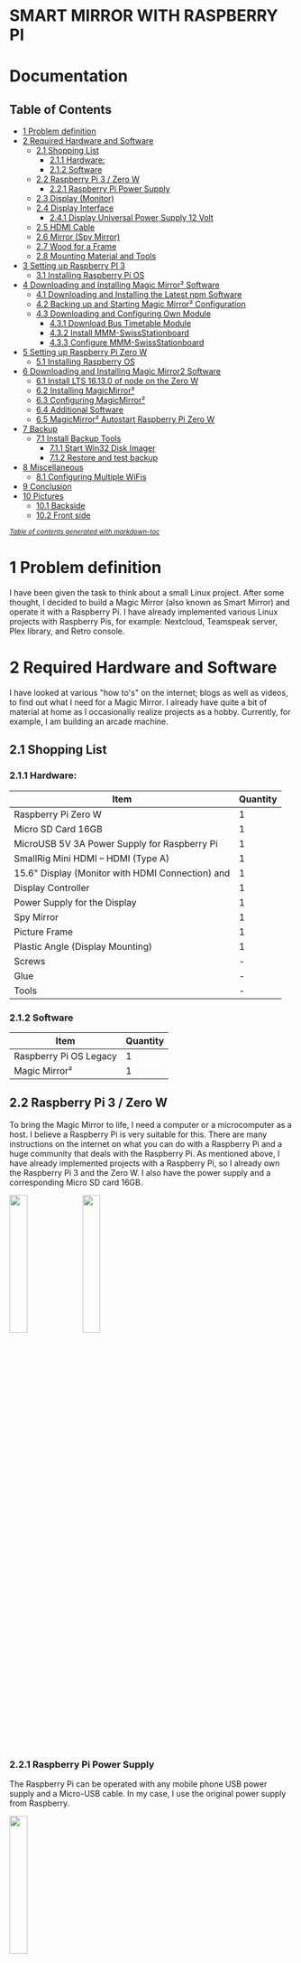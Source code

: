 # SMART MIRROR WITH RASPBERRY PI

# Documentation
## Table of Contents
- [1 Problem definition](#1-problem-definition)
- [2 Required Hardware and Software](#2-required-hardware-and-software)
  * [2.1 Shopping List](#21-shopping-list)
    + [2.1.1 Hardware:](#211-hardware-)
    + [2.1.2 Software](#212-software)
  * [2.2 Raspberry Pi 3 / Zero W](#22-raspberry-pi-3---zero-w)
    + [2.2.1 Raspberry Pi Power Supply](#221-raspberry-pi-power-supply)
  * [2.3 Display (Monitor)](#23-display--monitor-)
  * [2.4 Display Interface](#24-display-interface)
    + [2.4.1 Display Universal Power Supply 12 Volt](#241-display-universal-power-supply-12-volt)
  * [2.5 HDMI Cable](#25-hdmi-cable)
  * [2.6 Mirror (Spy Mirror)](#26-mirror--spy-mirror-)
  * [2.7 Wood for a Frame](#27-wood-for-a-frame)
  * [2.8 Mounting Material and Tools](#28-mounting-material-and-tools)
- [3 Setting up Raspberry PI 3](#3-setting-up-raspberry-pi-3)
  * [3.1 Installing Raspberry Pi OS](#31-installing-raspberry-pi-os)
- [4 Downloading and Installing Magic Mirror² Software](#4-downloading-and-installing-magic-mirror--software)
  * [4.1 Downloading and Installing the Latest npm Software](#41-downloading-and-installing-the-latest-npm-software)
  * [4.2 Backing up and Starting Magic Mirror² Configuration](#42-backing-up-and-starting-magic-mirror--configuration)
  * [4.3 Downloading and Configuring Own Module](#43-downloading-and-configuring-own-module)
    + [4.3.1 Download Bus Timetable Module](#431-download-bus-timetable-module)
    + [4.3.2 Install MMM-SwissStationboard](#432-install-mmm-swissstationboard)
    + [4.3.3 Configure MMM-SwissStationboard](#433-configure-mmm-swissstationboard)
- [5 Setting up Raspberry Pi Zero W](#5-setting-up-raspberry-pi-zero-w)
  * [5.1 Installing Raspberry OS](#51-installing-raspberry-os)
- [6 Downloading and Installing Magic Mirror2 Software](#6-downloading-and-installing-magic-mirror2-software)
  * [6.1 Install LTS 16.13.0 of node on the Zero W](#61-install-lts-16130-of-node-on-the-zero-w)
  * [6.2 Installing MagicMirror²](#62-installing-magicmirror-)
  * [6.3 Configuring MagicMirror²](#63-configuring-magicmirror-)
  * [6.4 Additional Software](#64-additional-software)
  * [6.5 MagicMirror² Autostart Raspberry Pi Zero W](#65-magicmirror--autostart-raspberry-pi-zero-w)
- [7 Backup](#7-backup)
  * [7.1 Install Backup Tools](#71-install-backup-tools)
    + [7.1.1 Start Win32 Disk Imager](#711-start-win32-disk-imager)
    + [7.1.2 Restore and test backup](#712-restore-and-test-backup)
- [8 Miscellaneous](#8-miscellaneous)
  * [8.1 Configuring Multiple WiFis](#81-configuring-multiple-wifis)
- [9 Conclusion](#9-conclusion)
- [10 Pictures](#10-pictures)
  * [10.1 Backside](#101-backside)
  * [10.2 Front side](#102-front-side)

<small><i><a href='http://ecotrust-canada.github.io/markdown-toc/'>Table of contents generated with markdown-toc</a></i></small>

# 1 Problem definition
I have been given the task to think about a small Linux project. After some thought, I decided to build a Magic Mirror (also known as Smart Mirror) and operate it with a Raspberry Pi. I have already implemented various Linux projects with Raspberry Pis, for example: Nextcloud, Teamspeak server, Plex library, and Retro console.

# 2 Required Hardware and Software
I have looked at various "how to's" on the internet; blogs as well as videos, to find out what I need for a Magic Mirror. I already have quite a bit of material at home as I occasionally realize projects as a hobby. Currently, for example, I am building an arcade machine.

## 2.1 Shopping List

### 2.1.1 Hardware:

| Item                                             | Quantity  |
| ------------------------------------------------ | --------- |
| Raspberry Pi Zero W                              |     1     |
| Micro SD Card 16GB                               |     1     |
| MicroUSB 5V 3A Power Supply for Raspberry Pi     |     1     |
| SmallRig Mini HDMI – HDMI (Type A)               |     1     |
| 15.6" Display (Monitor with HDMI Connection) and |     1     |
| Display Controller                               |     1     |
| Power Supply for the Display                     |     1     |
| Spy Mirror                                       |     1     |
| Picture Frame                                    |     1     |
| Plastic Angle (Display Mounting)                 |     1     |
| Screws                                           |     -     |
| Glue                                             |     -     |
| Tools                                            |     -     |

### 2.1.2 Software

| Item | Quantity |
| --- | --- |
| Raspberry Pi OS Legacy | 1 |
| Magic Mirror² | 1 |

## 2.2 Raspberry Pi 3 / Zero W
To bring the Magic Mirror to life, I need a computer or a microcomputer as a host. I believe a Raspberry Pi is very suitable for this. There are many instructions on the internet on what you can do with a Raspberry Pi and a huge community that deals with the Raspberry Pi. As mentioned above, I have already implemented projects with a Raspberry Pi, so I already own the Raspberry Pi 3 and the Zero W. I also have the power supply and a corresponding Micro SD card 16GB.

<img src="images/raspberrypi3-1.png" width = 25% height = 25%>
<img src="images/raspberrypizerow.png" width = 25% height = 25%>


### 2.2.1 Raspberry Pi Power Supply
The Raspberry Pi can be operated with any mobile phone USB power supply and a Micro-USB cable. In my case, I use the original power supply from Raspberry.

<img src="images/powersupply.png" width = 25% height = 25%>

## 2.3 Display (Monitor)
For the visual representation of the Magic Mirror, I need a display or a monitor. I have removed the display from an old laptop, which is perfect for such a project. A disadvantage is that the display is old and the black is very bright. Good displays of the appropriate size are very expensive, so I decided on the old one. I also have the power supply and HDMI cable for the display.

| Diagonal (inches) | Diagonal (cm) | Width (cm) | Height (cm) | Type of Device | Resolution |
| --- | --- | --- | --- | --- | --- |
| 15.6 | 39.6 | 33.5 | 19.4 | Standard size for laptops | 1366 x 768 |

<img src="images/display.png" width = 25% height = 25%>

## 2.4 Display Interface
The display is to be used outside the laptop, so it needs an interface. It is connected via the flat ribbon connector on the display and offers various connections depending on the version. In my case, the interface has the following connections: HDMI, VGA, DVI, 3.5mm Jack IN & OUT, and 12V power supply. Most interfaces have push buttons like those known from a monitor, with which you can adjust display settings such as brightness, contrast, etc.

<img src="images/displayinterface.png" width = 25% height = 25%>

### 2.4.1 Display Universal Power Supply 12 Volt
The display needs to be powered, for this a 12V universal power supply is necessary. They are available in various versions, for example with manual output. I chose one that outputs exactly 12V.

<img src="images/universalpowersupply.png" width = 25% height = 25%>

## 2.5 HDMI Cable
The Raspberry Zero W is connected to the display with a Mini-HDMI to HDMI cable, so that the MagicMirror² is displayed. The Raspberry Pi 3 can be operated with a normal HDMI cable.

<img src="images/hdmicable.png" width = 25% height = 25%>

## 2.6 Mirror (Spy Mirror)
A mirror must not be missing in a Smart Mirror, it is not a normal mirror as known from the bathroom, but a semi-transparent mirror. A so-called police mirror or spy mirror. Unlike normal mirrors, this one lets light through, I use this effect later for the display. There is also the possibility to use a film that has the same property. I prefer to use a normal mirror because the quality is much better than that of the film. I had such a mirror made at https://www.brigla-shop.de/spiegel-smart-mirror, the Chrom Spy 4mm.

Dimensions: W: 27cm H: 36cm D: 0.4cm

<img src="images/spymirror.png" width = 25% height = 25%>

## 2.7 Wood for a Frame
I had the picture frame made to measure. I use a frame of the appropriate thickness to fix the display and store the corresponding electronics behind it. I ordered this picture frame here: https://www.bilderrahmen-passt.de

Dimensions: W: 27cm H: 36cm D: 3cm

<img src="images/woodframe.png" width = 25% height = 25%>

## 2.8 Mounting Material and Tools
I have some screws and mounting material at home that I can use. If I had a 3D printer, I would print the corresponding parts: angles to fix the display. The following tools are needed: drill, cross, flat screwdriver.

<img src="images/mountingmaterial.png" width = 25% height = 25%>
<img src="images/tool.png" width = 25% height = 25%>

# 3 Setting up Raspberry PI 3
## 3.1 Installing Raspberry Pi OS
The OS of the Raspberry Pi is stored on a Micro SD card. The image must be written to the SD card with a tool so that the Raspberry can boot. Raspberry Pi OS comes with an "Imager Tool" that can be downloaded for Windows. The tool simplifies the creation of the image.

After the image is written, remove and reconnect the SD card to the computer and create a .txt document named ssh.txt on the SD card. The ".txt" must be removed from the filename so that ssh is already activated after the first boot process.

Textdocument.txt → ssh.txt → ssh

In order for the Raspberry to be configured and then MagicMirror² to be installed, you should now connect the mouse, keyboard, and display to the Raspberry Pi before the first boot process.

An alternative is to use the Command Line Interface, I chose this variant because I am more familiar with it than with the graphical interface of Raspberry OS. The Bitvise SSH Client program is used to connect to the Raspberry.

ssh pi@192.168.0.xxx
(the IP must be read from the router interface and can vary)
The IBZ user can be defined when creating the image:

Default user: `pi`
Password: `raspberry`

New user: `example123`
Password: `your Password`

First, the Raspberry is updated with the command:

```
sudo apt-get update && apt-get upgrade -y
update updates the repositories where the packages are stored
upgrade updates the installed packages on the Raspi
-y confirms the installation request with yes
```

# 4 Downloading and Installing Magic Mirror² Software
MagicMirror² is a modular open-source platform for smart mirrors. With a growing list of installable modules, MagicMirror² can transform the hallway or bathroom mirror into a personal assistant. MagicMirror² continues to be developed with the incredible help of a growing community.

MagicMirror² focuses on a modular plugin system and uses Electron as an application wrapper. So no further web server or browser installations are necessary!

There are two ways to install MagicMirror² on the Raspberry. A manual installation and an installation script that performs the installation automatically. The installation script is not maintained by the MagicMirror² core team. The use of these scripts and methods is at your own risk.

## 4.1 Downloading and Installing the Latest npm Software
Downloading and installing can take up to 30 minutes. During this time, it may be that very little happens on the screen for a long time, just be patient and wait.

Commands:

installs the latest Node.js version
```
curl -sL https://deb.nodesource.com/setup_16.x | sudo -E bash –
sudo apt install -y nodejs
```
clones a repository and creates the MagicMirror² directory
```
git clone https://github.com/MichMich/MagicMirror
```
navigate to the Magic Mirror folder
```
cd MagicMirror/
```
installs npm
```
npm install
```
everything necessary is installed

## 4.2 Backing up and Starting Magic Mirror² Configuration
The configuration of Magic Mirror² is done via a configuration file. The correct use of the syntax is very important! A small mistake leads to nothing being displayed. First, the configuration file is backed up. Care should be taken not to make several changes at the same time, so that the error can be identified and corrected more quickly.

With the command:
```
cp config/config.js.sample config/config.js
```
a copy is created.
Once the config.js is backed up, the software can be started for the first time, with the command:
```
npm run start
```
The Magic Mirror² will start if all steps have been executed correctly. The Smart Mirror has a pre-configured display. The date, time, calendar, weather, a line of text in the middle, and news from the New York Times should be visible.

<img src="images/standardscreen.png" width = 25% height = 25%>

## 4.3 Downloading and Configuring Own Module
I used the following modules:

- Time, 
- day of the week, and 
- date (standard module)
- Current weather and forecast for 5 days (standard module)
- Bus timetable (3rd party module)
- Calendar with the timetable calendar subscription from IBZ (standard module)
The bus timetable must be installed additionally, the other modules are installed during the installation of MagicMirror².

### 4.3.1 Download Bus Timetable Module
On GitHub under this link: https://github.com/MichMich/MagicMirror/wiki/3rd-Party-Modules
there are countless modules that have been created by the community. There I downloaded the bus timetable module MMM-SwissStationboard. With this module, all public transport connections in Switzerland can be configured.

### 4.3.2 Install MMM-SwissStationboard
The module from MagicMirror² must be downloaded and installed in the correct folder:
```
cd ~/MagicMirror/modules
```
Now you need to copy the GitHub files of the desired module into the module folder.
This can be done with the following command:
```
git clone https://github.com/vanhoekd/MMM-SwissStationboard
```
In some cases, the MagicMirror² modules require other software components to function correctly. These should therefore be installed beforehand.
Almost every module provides an installation script for this.

Change to the module directory:
```
cd ~/MagicMirror²/modules/MMM-SwissStationboard
```
and start the installation:
```
npm install
```
### 4.3.3 Configure MMM-SwissStationboard
The required data and software components have been installed. In order for the module to be loaded at the next start, the MagicMirror² must be configured accordingly.

With the following command, you can access the config to configure the MMM-SwissStationboard module in MagicMirror²:
```
sudo nano ~/MagicMirror/config/config.js
```
In this config, all modules are listed that should be displayed on the display. The following lines must be added:
```
{
module: 'MMM-SwissStationboard',
position: 'top_left',
header: 'Bus 34 - In the homeland',
config: {
stop: 'In-the-homeland', // Start train station
maximumEntries: 5, // Max departures displayed
minWalkingTime: 10, // Minimum time to get to the station
hideNotReachable: 0, //Will hide all the not reachable connections
hideTrackInfo: 0,
}
},
```
The formatting in this config is very IMPORTANT, otherwise the modules cannot be read!
Attached is a screenshot of my config, in which the MMM-SwissStationboard module is framed in red. Further down I tried the MMM-ImageSlideshow module to display the timetables of my children as alternating images. The entries could not be read well because the display is too small, so I removed it or commented it out.

<img src="images/configjs.png" width = 25% height = 25%>

In the same config, the positions of the individual modules are also defined. The following picture shows all positions that can be assigned to the modules. Each module has the "Position" point in the config, where the corresponding information is made.

<img src="images/modulpositioning.png" width = 25% height = 25%>

In the middle, no information is deliberately displayed so that there is still a mirror function.

<img src="images/magicmirrorfinishedscreen.png" width = 25% height = 25%>

Up to here, the installation of a Raspberry Pi 3 is completed, if you use a Raspberry Pi Zero W, you have to take a few extra steps or use the MagicMirror² server to successfully complete the installation.

# 5 Setting up Raspberry Pi Zero W
## 5.1 Installing Raspberry OS
The installation of Raspberry OS lite is the same as for the Raspberry Pi 3, only that the lite image is used. Raspberry Pi OS Lite is a slim Raspian. The slimmed-down image comes without a graphical interface (GUI) and only with the necessary programs. It therefore fits on a memory card with a low storage capacity.

Cross-reference: Installing Raspberry Pi OS

# 6 Downloading and Installing Magic Mirror2 Software
The installation is a bit more complicated, as a version of NodeJS must be installed (which is not officially supported). Here are the steps:

Install Pi OS Lite
Set up Wifi and SSH
Connect via SSH
Here again, the Raspberry Pi Zero W needs to be updated with the command:
```
sudo apt-get update && apt-get upgrade -y
```
- **update** updates the repositories where the packages are stored
- **upgrade** updates the installed packages on the Raspi
- **-y** confirms the installation request with yes
On the Raspberry Pi Zero W, git must be installed additionally, because it is not installed with the lite version. The installation is started with the following command:
```
sudo apt install git
```
## 6.1 Install LTS 16.13.0 of node on the Zero W
With the following commands:
```
wget https://unofficial-builds.nodejs.org/download/release/v16.13.0/node-v16.13.0-linux-
armv6l.tar.xz
tar -xvf node-v16.13.0-linux-armv6l.tar.xz
sudo cp -R node-v16.13.0-linux-armv6l/* /usr/local
rm - rf node-v16.13.0-linux-armv6l/*
sudo reboot
```
Now you can check if the installation worked – with these commands:
```
node -v
npm -v
```
## 6.2 Installing MagicMirror²
The Raspberry Pi Zero W is prepared for the installation of MagicMirror².
The installation is started with the following commands:
```
git clone https://github.com/MichMich/MagicMirror
cd MagicMirror/
npm install – only=prod –omit=dev
```
As we know, MagicMirror² is set up via the configuration file. The correct syntax of the configuration file is very important, if there is a syntax error somewhere, the MagicMirror² will not display anything and just stay black. After everything is installed, you should create a backup of the original configuration file of MagicMirror² so that you can revert to the original file in case of syntax errors to understand where errors are present. You should also make sure that you do not make several changes at the same time, so that it can also be traced where the error lies and you can correct or undo the last change.

The following command creates a copy:
```
cp config/config.js.sample config/config.js
```
Now the configuration file can be changed according to our wishes.

## 6.3 Configuring MagicMirror²
In the MagicMirror² folder, the configuration file can be opened with these commands to get into the MagicMirror² folder and then open the configuration file with the Nano text editor:
```
cd MagicMirror/
sudo nano config/config.js
```
On the Raspberry Pi Zero W, the MagicMirror²
is run as a server, so the interface for the LAN connection must be changed in the config.

From:
```
address: "localhost"
```
To:
```
address: "::"
```
<img src="images/configjs1.png" width = 25% height = 25%>
<img src="images/configjs2.png" width = 25% height = 25%>

Now clients from the network can be allowed, for this the following parameters in the config file are changed.

From:
<img src="images/from.png" width = 25% height = 25%>

To:
<img src="images/to.png" width = 35% height = 35%>

Now the config must be saved with ctrl `x` and `y` and the editor must be closed.

With the command:
```
npm run server
```
the MagicMirror² is executed and the website can be called up from an end device with the IP address of the Raspberry. If everything worked, you should see the standard MagicMirror² screen in the browser:

<img src="images/standardscreenraspizero.png" width = 25% height = 25%>

## 6.4 Additional Software
Now that I can manually run the server part of the software, I want to display the image on the screen that is directly connected to the Pi. For this, the X Window Server must be installed to get a "user interface". A browser must be installed to display the website. The program unclutter and some configurations must be set to hide the mouse cursor.

To install the additional software, the following commands are used:
```
sudo apt install chromium-browser xinit xorg matchbox unclutter
```
so that the programs start automatically. After a start, autostart scripts are created.
The following command creates the first script, which sets everything up and starts the server:
```
nano start_magic.sh
```
Content of the script:
```
#!/bin/bash
cd ~/MagicMirror
npm run server &
sleep 30
sudo chmod 660 /dev/tty*
xinit /home/pi/start_chromium.sh
```
After everything has been inserted into the created script, it is saved and closed with `ctrl x` and `y`

The server is started in the background and then updates the rights for the tty devices. I'm not sure why the Xinit program needs these, but in my case, it didn't start any other way. Also, make sure that the user being used is in the tty group. If the user is named `pi`, the command `sudo usermod -a - G tty pi` can be used to add him.

Finally, the file starts the x-server environment and calls the second script.

The second script starts the browser and points it to the correct local website.

The following command creates the second script:
```
nano start_chromium.sh
```
Then the following is copied into the script:
```
#!/bin/sh
DISPLAY=:0 xrandr --output HDMI-1 --rotate right
unclutter &
xset -dpms # disable DPMS (Energy Star) features.
xset s off # disable screen saver
xset s noblank # don’t blank the video device
matchbox-window-manager &
chromium-browser --incognito --kiosk http://localhost:8080/ # MagicMirror
runs on 8080 by default
```
After everything has been inserted into the created script, it is saved and closed with `ctrl x` and `y`.

The display line in the script rotates the connected screen 90° to the right, as it is installed in the frame. This setting must always be made after a restart, which is why it is in this script.
After that, it starts the Unclutter program to hide the cursor, disables some screensaver settings, and finally starts the Chromium browser to display the website. If the port in the MagicMirror² configuration file was changed, it also needs to be adjusted in this script.

Now the Raspberry should be able to start the software via `./start_magic.sh`. The script only runs until the Pi is restarted.

## 6.5 MagicMirror² Autostart Raspberry Pi Zero W
Configure the autostart, with the command:
```
sudo raspi- config
```
A menu opens, here it is set that Raspberry should automatically log in without password query. Use the arrow keys to navigate and the Enter key to confirm the setting.

Press Enter in System Options (1)

Then use the down arrow key
to Boot / Auto Login (2) and
confirm with Enter

Again down to Console
Autologin (3) and confirm with Enter
or use the right arrow key
until you are on OK (4) and confirm
with Enter

<img src="images/raspiconfig.png" width = 25% height = 25%>

Now you need to add a few lines to the "profile file" to start the scripts:
```
nano .profile
```
The following lines need to be added at the end:
```
if [ -n "$SSH_CLIENT" ] || [ -n "$SSH_TTY" ]; then
echo "Hello, SSH!" # SSH session, do not try to launch SmartMirror, or
it will make configuring things difficult
else
sh ~/start_magic.sh # Not an SSH session, run SmartMirror
fi
```
After that it should look like this and you can save and close the file with `ctrl x`, `y` and `Enter`:

<img src="images/.profileconfig.png" width = 40% height = 40%>

# 7 Backup
I want to create a backup of the SD card, as a Micro SD card unfortunately has a limited lifespan. This depends on the number of read and especially write accesses. Linux writes all the time in various log files. The more programs, the more is written. That's why I have gotten into the habit of creating a backup of finished projects by securing the entire SD card.

## 7.1 Install Backup Tools
The following programs are needed to create a backup:

- Win32 Disk Imager
- Balena Etcher
- 7zip
If they are not already installed, you should download and install them

Shut down Raspberry Pi if it hasn't already been done.
**Important!** You should not just pull the power. If the Raspberry is currently writing data, this can end fatally. It is best to log in via ssh on the Pi, with the command:
```
sudo shutdown -h now
shut down
```
### 7.1.1 Start Win32 Disk Imager
Start the program and in the dropdown at
Disk select the SD card to be backed up (1)
At Image File you can assign any name
and define a storage location. (2)
Then click on the Read button. (3)

<img src="images/win32diskimager.png" width = 35% height = 35%>

Wait until the process is finished and this message appears:

<img src="images/win32diskimagerfinished.png" width = 25% height = 25%>

Now the backup is actually already created but the backup
has the 1:1 size of the SD card, because it is an image of it.
That means now 16 GB are lying on my hard drive. To
use less space, the image is packed with 7zip
Important at this step is that you select the
algorithm bzip2 (1) and the compression Ultra (2).
These settings are important because balena Etcher
can only read certain packing formats.

<img src="images/resizebackup.png" width = 25% height = 25%>

The compression process takes a while.

<img src="images/prozessbar.png" width = 25% height = 25%>

The result of the compression is very good, as
you can see it has shrunk from 16 GB to 1.4 GB.

<img src="images/prozessbar.png" width = 25% height = 25%>

### 7.1.2 Restore and test backup
What good is a backup if you don't know if it works, so I will test it with a new SD-
card and restore it.

With balena Etcher the created backup should be restored to a new SD card and tested.

balenaEtcher is self-explanatory so I present it in a screenshot series:


<img src="images/balena1.png" width = 25% height = 25%>
<img src="images/balena2.png" width = 25% height = 25%>
<img src="images/balena3.png" width = 25% height = 25%>
<img src="images/balena4.png" width = 25% height = 25%>
<img src="images/balena5.png" width = 25% height = 25%>
<img src="images/balena6.png" width = 25% height = 25%>

# 8 Miscellaneous
## 8.1 Configuring Multiple WiFis
In the `wpa_supplicant.conf`, it is possible to configure multiple WiFis. I have taken advantage of this, for example, to connect the mirror to my mobile hotspot during a presentation outside of my home. This way, the modules can be loaded without having to reconfigure the WiFi.

I have configured it so that my home WiFi is prioritized and if no connection can be established, the Raspberry Pi tries to connect to my hotspot.
```
/etc/wpa_supplicant/wpa_supplicant.conf
```
```
ctrl_interface=DIR=/var/run/wpa_supplicant GROUP=netdev
update_config=1

network={
ssid=" Home Wifi "
psk=" Password "
priority=1
}

network={
ssid=" Hotspot Wifi "
psk=" Password "
priority=2
}
```
The bold information in the quotation marks " ... " must match the respective WiFi and be replaced with your own information.

# 9 Conclusion
Building the mirror and setting it up with Linux or Raspberry Pi OS was a lot of fun. I was able to express my creativity by thinking about which modules I wanted to integrate and how.

The planning and implementation were sometimes challenging, especially with the Raspberry Pi Zero W, which I found exciting. For example, I learned that you can open the browser in the terminal. It got tricky because MagicMirror uses note js, but there is no download from Raspberry for the architecture of the small Pi. However, with some detours, you can still install it and the MagicMirror can only be installed as a server. I had to deal with the topic of kiosk users, which we actually covered during the lesson. This allowed the Magic Mirror to be displayed in the Pi's own browser. I found it very interesting what all the possibilities are to install MagicMirror and to carry out this project in a different way.

If you simply do the installation with the script from the MagicMirror page, everything necessary is automatically installed. I didn't want that, so I installed all necessary applications individually, which was not much more effort if you are a little familiar with Linux.

For a next MagicMirror project, I would like to use more technical accessories, such as motion sensors, touchscreen or facial recognition. However, this would involve significantly higher costs.

I have already done other Linux or Raspi projects, but these were not sustainable because they were not performant enough. Therefore, I usually deleted them quickly. However, this project will definitely hang on my wall at home for a longer time and find use.

# 10 Pictures
## 10.1 Backside

<img src="images/magicmirrorback.png" width = 25% height = 25%>

## 10.2 Front side

<img src="images/magicmirrorfront.png" width = 50% height = 50%>